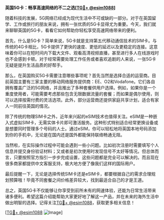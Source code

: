 **英国5G卡：畅享高速网络的不二之选[[TG💪+ @esim1088](https://t.me/s/esim1088)]**

随着科技的发展，5G网络已经成为现代生活中不可或缺的一部分。对于在英国留学、工作或旅行的朋友来说，拥有一张优质的5G卡显得尤为重要。今天，我们就来聊聊英国的5G卡，看看它如何帮助你轻松享受高速网络带来的便利。

首先，什么是5G卡？简单来说，5G卡就是支持第五代移动通信技术的SIM卡。与传统的4G卡相比，5G卡提供了更快的速度、更低的延迟以及更稳定的连接。这意味着你可以在短时间内下载大文件、观看高清视频直播，甚至进行多人在线游戏时也不会感到卡顿。对于经常需要处理工作任务或者喜欢追剧的人来说，一张5G卡无疑是提升生活品质的好帮手。

那么，在英国购买5G卡需要注意哪些事项呢？首先当然是选择合适的运营商。目前英国主要有三家主要的移动网络服务提供商：EE、O2和Vodafone。它们各自拥有覆盖广泛的5G网络，并且推出了多种套餐供用户选择。例如，如果你是一个重度使用者，可能需要考虑那些包含无限数据流量的套餐；而如果是偶尔使用，则可以选择按需付费的灵活选项。此外，部分运营商还提供家庭共享计划，适合有家人一同前往英国的情况。

除了传统的物理SIM卡之外，近年来兴起的eSIM技术也值得关注。eSIM是一种嵌入式虚拟SIM卡，无需实体卡片即可激活服务。这种形式特别适合经常更换设备或是想要同时管理多个号码的人士。通过eSIM，你可以轻松地将英国本地号码添加到你的手机中，无论是在国内还是国外都能保持联络畅通无阻。

当然啦，在实际操作过程中可能会遇到一些小问题。比如初次注册时需要填写个人信息并提交身份验证材料；又或者是初次使用时发现信号不太好等情况。但总体而言，只要按照官方指引一步步完成设置，这些问题都是完全可以解决的。而且现在很多商家都提供中文客服支持，极大地方便了像我们这样的国际用户。

最后提醒一下，无论是选择传统SIM卡还是eSIM卡，都要根据自己的需求合理规划预算哦！毕竟不同套餐之间价格差异较大，找到最适合自己的才是王道。

总之，英国5G卡不仅能够让你享受到前所未有的网速体验，还能为日常生活带来诸多便利。希望这篇介绍能帮助大家更好地了解这一产品，并在未来的海外生活中做出明智的选择。记得关注[TG💪+ @esim1088](https://t.me/s/esim1088)，获取更多相关信息！

[[TG💪+ @esim1088](https://t.me/s/esim1088) ![Image](https://i.postimg.cc/4NQfJmqS/Snipaste-2025-05-13-00-14-12.png)]
